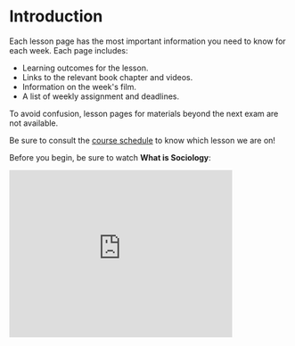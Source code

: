 # Introduction

Each lesson page has the most important information you need to know for each week. Each page includes:
* Learning outcomes for the lesson.
* Links to the relevant book chapter and videos.
* Information on the week's film.
* A list of weekly assignment and deadlines.

To avoid confusion, lesson pages for materials beyond the next exam are not available.

Be sure to consult the [course schedule](https://soci101.org/syllabus/schedule.html) to know which lesson we are on!

Before you begin, be sure to watch **What is Sociology**:

<iframe
    width="400"
    height="300"
    src="https://www.youtube.com/watch?v=YnCJU6PaCio"
    frameborder="0"
    allowfullscreen
></iframe>
